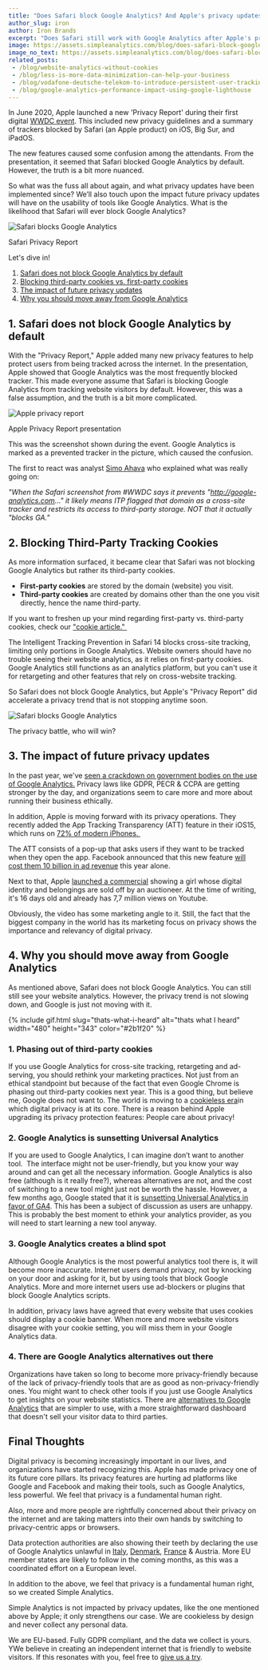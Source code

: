 ```yaml
---
title: "Does Safari block Google Analytics? And Apple's privacy updates"
author_slug: iron
author: Iron Brands
excerpt: "Does Safari still work with Google Analytics after Apple's privacy updates? And will Safari ever block Google Analytics?."
image: https://assets.simpleanalytics.com/blog/does-safari-block-google-analytics-and-apple-privacy-updates/social-image-text.png
image_no_text: https://assets.simpleanalytics.com/blog/does-safari-block-google-analytics-and-apple-privacy-updates/social-image-no-text.png
related_posts:
 - /blog/website-analytics-without-cookies
 - /blog/less-is-more-data-minimization-can-help-your-business
 - /blog/vodafone-deutsche-telekom-to-introduce-persistent-user-tracking
 - /blog/google-analytics-performance-impact-using-google-lighthouse
---
```


In June 2020, Apple launched a new 'Privacy Report' during their first digital [WWDC event](https://insiderpaper.com/apple-wwdc-livestream-online-start-time-watch/). This included new privacy guidelines and a summary of trackers blocked by Safari (an Apple product) on iOS, Big Sur, and iPadOS.

The new features caused some confusion among the attendants. From the presentation, it seemed that Safari blocked Google Analytics by default. However, the truth is a bit more nuanced.

So what was the fuss all about again, and what privacy updates have been implemented since? We’ll also touch upon the impact future privacy updates will have on the usability of tools like Google Analytics. What is the likelihood that Safari will ever block Google Analytics?

<img src="https://assets.simpleanalytics.com/blog/does-safari-block-google-analytics-and-apple-privacy-updates/privacy-report-marktplaats.png" alt="Safari blocks Google Analytics" class="border" style="border-color: #dbdbdb;" />
<p class="caption" markdown="1">
  Safari Privacy Report
</p>

Let's dive in!

1.  [Safari does not block Google Analytics by default](#1-safari-does-not-block-google-analytics-by-default)
2.  [Blocking third-party cookies vs. first-party cookies](#2-blocking-third-party-tracking-cookies)
3.  [The impact of future privacy updates](#3-the-impact-future-of-privacy-updates)
4.  [Why you should move away from Google Analytics](#4-why-you-should-move-away-from-google-analytics)

## 1. Safari does not block Google Analytics by default 

With the "Privacy Report," Apple added many new privacy features to help protect users from being tracked across the internet. In the presentation, Apple showed that Google Analytics was the most frequently blocked tracker. This made everyone assume that Safari is blocking Google Analytics from tracking website visitors by default. However, this was a false assumption, and the truth is a bit more complicated.

<img src="https://assets.simpleanalytics.com/blog/does-safari-block-google-analytics-and-apple-privacy-updates/big-sur-safari-privacy-report.png" alt="Apple privacy report" class="border-radius" />
<p class="caption" markdown="1">
  Apple Privacy Report presentation
</p>

This was the screenshot shown during the event. Google Analytics is marked as a prevented tracker in the picture, which caused the confusion.

The first to react was analyst [Simo Ahava](https://twitter.com/SimoAhava) who explained what was really going on:

*"When the Safari screenshot from #WWDC says it prevents "http://google-analytics.com..." it likely means ITP flagged that domain as a cross-site tracker and restricts its access to third-party storage. NOT that it actually "blocks GA."*

## 2. Blocking Third-Party Tracking Cookies

As more information surfaced, it became clear that Safari was not blocking Google Analytics but rather its third-party cookies.

-   **First-party cookies** are stored by the domain (website) you visit.
-   **Third-party cookies** are created by domains other than the one you visit directly, hence the name third-party.

If you want to freshen up your mind regarding first-party vs. third-party cookies, check our ["cookie article." ](https://blog.simpleanalytics.com/what-are-internet-cookies)

The Intelligent Tracking Prevention in Safari 14 blocks cross-site tracking, limiting only portions in Google Analytics. Website owners should have no trouble seeing their website analytics, as it relies on first-party cookies. Google Analytics still functions as an analytics platform, but you can't use it for retargeting and other features that rely on cross-website tracking.

So Safari does not block Google Analytics, but Apple's "Privacy Report" did accelerate a privacy trend that is not stopping anytime soon. 

<img src="https://assets.simpleanalytics.com/blog/does-safari-block-google-analytics-and-apple-privacy-updates/social-image-no-text.png" alt="Safari blocks Google Analytics" class="border-radius" />
<p class="caption" markdown="1">
  The privacy battle, who will win?
</p>

## 3. The impact of future privacy updates

In the past year, we've [seen a crackdown on government bodies on the use of Google Analytics.](https://blog.simpleanalytics.com/france-rules-google-analytics-to-be-in-conflict-with-gdpr-ruling) Privacy laws like GDPR, PECR & CCPA are getting stronger by the day, and organizations seem to care more and more about running their business ethically.

In addition, Apple is moving forward with its privacy operations. They recently added the App Tracking Transparency (ATT) feature in their iOS15, which runs on [72% of modern iPhones. ](https://developer.apple.com/support/app-store/)

The ATT consists of a pop-up that asks users if they want to be tracked when they open the app. Facebook announced that this new feature [will cost them 10 billion in ad revenue](https://www.cnbc.com/2022/02/02/facebook-parent-meta-fb-q4-2021-earnings.html) this year alone.

Next to that, Apple [launched a commercial](https://www.youtube.com/watch?v=NOXK4EVFmJY) showing a girl whose digital identity and belongings are sold off by an auctioneer. At the time of writing, it's 16 days old and already has 7,7 million views on Youtube.

Obviously, the video has some marketing angle to it. Still, the fact that the biggest company in the world has its marketing focus on privacy shows the importance and relevancy of digital privacy.

## 4. Why you should move away from Google Analytics

As mentioned above, Safari does not block Google Analytics. You can still still see your website analytics. However, the privacy trend is not slowing down, and Google is just not moving with it.

{% include gif.html slug="thats-what-i-heard" alt="thats what I heard" width="480" height="343" color="#2b1f20" %}

### 1. Phasing out of third-party cookies

If you use Google Analytics for cross-site tracking, retargeting and ad-serving, you should rethink your marketing practices. Not just from an ethical standpoint but because of the fact that even Google Chrome is phasing out third-party cookies next year. This is a good thing, but believe me, Google does not want to. The world is moving to a [cookieless era](https://blog.simpleanalytics.com/website-analytics-without-cookies)in which digital privacy is at its core. There is a reason behind Apple upgrading its privacy protection features: People care about privacy!

### 2. Google Analytics is sunsetting Universal Analytics

If you are used to Google Analytics, I can imagine don’t want to another tool.  The interface might not be user-friendly, but you know your way around and can get all the necessary information. Google Analytics is also free (although is it really free?), whereas alternatives are not, and the cost of switching to a new tool might just not be worth the hassle. However, a few months ago, Google stated that it is [sunsetting Universal Analytics in favor of GA4](https://blog.simpleanalytics.com/google-to-sunset-universal-analytics-in-2023). This has been a subject of discussion as users are unhappy. This is probably the best moment to ethink your analytics provider, as you will need to start learning a new tool anyway.

### 3. Google Analytics creates a blind spot

Although Google Analytics is the most powerful analytics tool there is, it will become more inaccurate. Internet users demand privacy, not by knocking on your door and asking for it, but by using tools that block Google Analytics. More and more internet users use ad-blockers or plugins that block Google Analytics scripts.

In addition, privacy laws have agreed that every website that uses cookies should display a cookie banner. When more and more website visitors disagree with your cookie setting, you will miss them in your Google Analytics data.

### 4. There are Google Analytics alternatives out there

Organizations have taken so long to become more privacy-friendly because of the lack of privacy-friendly tools that are as good as non-privacy-friendly ones. You might want to check other tools if you just use Google Analytics to get insights on your website statistics. There are [alternatives to Google Analytics](https://blog.simpleanalytics.com/why-simple-analytics-is-a-great-alternative-to-google-analytics) that are simpler to use, with a more straightforward dashboard that doesn't sell your visitor data to third parties.

## Final Thoughts 

Digital privacy is becoming increasingly important in our lives, and organizations have started recognizing this. Apple has made privacy one of its future core pillars. Its privacy features are hurting ad platforms like Google and Facebook and making their tools, such as Google Analytics, less powerful. We feel that privacy is a fundamental human right. 

Also, more and more people are rightfully concerned about their privacy on the internet and are taking matters into their own hands by switching to privacy-centric apps or browsers.

Data protection authorities are also showing their teeth by declaring the use of Google Analytics unlawful in [Italy](https://www.simpleanalytics.com/blog/italy-declares-google-analytics-illegal), [Denmark](https://www.simpleanalytics.com/blog/denmark-declares-google-analytics-unlawful), [France](https://www.simpleanalytics.com/blog/france-rules-google-analytics-to-be-in-conflict-with-gdpr-ruling) & Austria. More EU member states are likely to follow in the coming months, as this was a coordinated effort on a European level. 

In addition to the above, we feel that privacy is a fundamental human right, so we created Simple Analytics.

Simple Analytics is not impacted by privacy updates, like the one mentioned above by Apple; it only strengthens our case. We are cookieless by design and never collect any personal data.

We are EU-based. Fully GDPR compliant, and the data we collect is yours. YWe believe in creating an independent internet that is friendly to website visitors. If this resonates with you, feel free to [give us a try](https://simpleanalytics.com/welcome).
